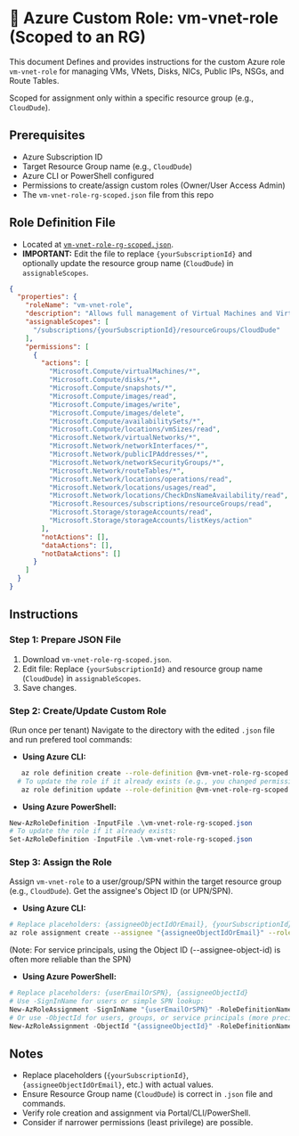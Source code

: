 # 🚀 Azure Custom Role: vm-vnet-role (Scoped to an  RG)

This document Defines and provides instructions for the custom Azure role `vm-vnet-role` for managing VMs, VNets, Disks, NICs, Public IPs, NSGs, and Route Tables.

Scoped for assignment only within a specific resource group (e.g., `CloudDude`).

## Prerequisites

*   Azure Subscription ID
*   Target Resource Group name (e.g., `CloudDude`)
*   Azure CLI or PowerShell configured
*   Permissions to create/assign custom roles (Owner/User Access Admin)
*   The `vm-vnet-role-rg-scoped.json` file from this repo

## Role Definition File

*   Located at [`vm-vnet-role-rg-scoped.json`](./vm-vnet-role-rg-scoped.json).
*   **IMPORTANT:** Edit the file to replace `{yourSubscriptionId}` and optionally update the resource group name (`CloudDude`) in `assignableScopes`.

```json
{
  "properties": {
    "roleName": "vm-vnet-role",
    "description": "Allows full management of Virtual Machines and Virtual Networks and their related core components (Disks, NICs, Public IPs, NSGs, Route Tables). Assignable only within the CloudDude resource group.",
    "assignableScopes": [
      "/subscriptions/{yourSubscriptionId}/resourceGroups/CloudDude"
    ],
    "permissions": [
      {
        "actions": [
          "Microsoft.Compute/virtualMachines/*",
          "Microsoft.Compute/disks/*",
          "Microsoft.Compute/snapshots/*",
          "Microsoft.Compute/images/read",
          "Microsoft.Compute/images/write",
          "Microsoft.Compute/images/delete",
          "Microsoft.Compute/availabilitySets/*",
          "Microsoft.Compute/locations/vmSizes/read",
          "Microsoft.Network/virtualNetworks/*",
          "Microsoft.Network/networkInterfaces/*",
          "Microsoft.Network/publicIPAddresses/*",
          "Microsoft.Network/networkSecurityGroups/*",
          "Microsoft.Network/routeTables/*",
          "Microsoft.Network/locations/operations/read",
          "Microsoft.Network/locations/usages/read",
          "Microsoft.Network/locations/CheckDnsNameAvailability/read",
          "Microsoft.Resources/subscriptions/resourceGroups/read",
          "Microsoft.Storage/storageAccounts/read",
          "Microsoft.Storage/storageAccounts/listKeys/action"
        ],
        "notActions": [],
        "dataActions": [],
        "notDataActions": []
      }
    ]
  }
}
```

## Instructions

### Step 1: Prepare JSON File

1.  Download `vm-vnet-role-rg-scoped.json`.
2.  Edit file: Replace `{yourSubscriptionId}` and resource group name (`CloudDude`) in `assignableScopes`.
3.  Save changes.
   
### Step 2: Create/Update Custom Role

(Run once per tenant) Navigate to the directory with the edited `.json` file and run prefered tool commands:

*   **Using Azure CLI:**
 ```bash
    az role definition create --role-definition @vm-vnet-role-rg-scoped.json
   # To update the role if it already exists (e.g., you changed permissions):
    az role definition update --role-definition @vm-vnet-role-rg-scoped.json 
 ```
*   **Using Azure PowerShell:**
 ```Powershell
 New-AzRoleDefinition -InputFile .\vm-vnet-role-rg-scoped.json
 # To update the role if it already exists:
 Set-AzRoleDefinition -InputFile .\vm-vnet-role-rg-scoped.json
```
 
### Step 3: Assign the Role
Assign `vm-vnet-role` to a user/group/SPN within the target resource group (e.g., `CloudDude`). Get the assignee's Object ID (or UPN/SPN).
* **Using Azure CLI:**
```bash
# Replace placeholders: {assigneeObjectIdOrEmail}, {yourSubscriptionId}
az role assignment create --assignee "{assigneeObjectIdOrEmail}" --role "vm-vnet-role" --resource-group "CloudDude" --subscription "{yourSubscriptionId}"
```
(Note: For service principals, using the Object ID (--assignee-object-id) is often more reliable than the SPN)

* **Using Azure PowerShell:**
```powershell
# Replace placeholders: {userEmailOrSPN}, {assigneeObjectId}
# Use -SignInName for users or simple SPN lookup:
New-AzRoleAssignment -SignInName "{userEmailOrSPN}" -RoleDefinitionName "vm-vnet-role" -ResourceGroupName "CloudDude"
# Or use -ObjectId for users, groups, or service principals (more precise):
New-AzRoleAssignment -ObjectId "{assigneeObjectId}" -RoleDefinitionName "vm-vnet-role" -ResourceGroupName "CloudDude"
```
## Notes

*   Replace placeholders (`{yourSubscriptionId}`, `{assigneeObjectIdOrEmail}`, etc.) with actual values.
*   Ensure Resource Group name (`CloudDude`) is correct in `.json` file and commands.
*   Verify role creation and assignment via Portal/CLI/PowerShell.
*   Consider if narrower permissions (least privilege) are possible.
